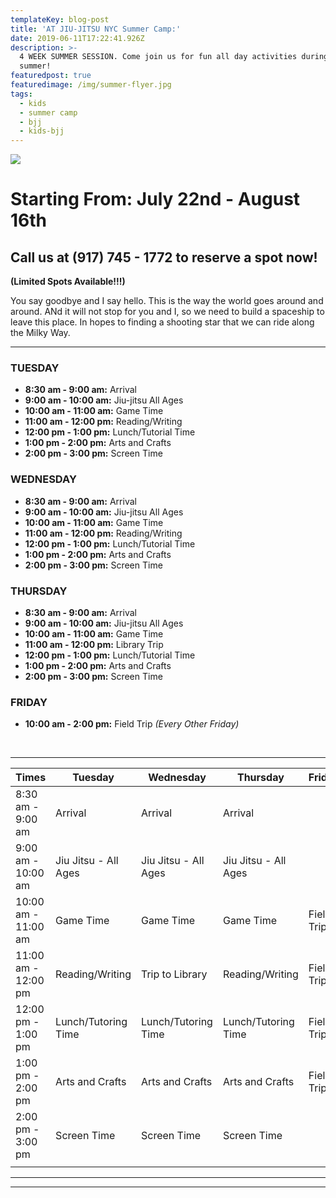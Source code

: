 ```yaml
---
templateKey: blog-post
title: 'AT JIU-JITSU NYC Summer Camp:'
date: 2019-06-11T17:22:41.926Z
description: >-
  4 WEEK SUMMER SESSION. Come join us for fun all day activities during the
  summer!
featuredpost: true
featuredimage: /img/summer-flyer.jpg
tags:
  - kids
  - summer camp
  - bjj
  - kids-bjj
---
```

![](/img/summercamp.png)

# Starting From: July 22nd - August 16th

## Call us at (917) 745 - 1772 to reserve a spot now!

**(Limited Spots Available!!!)**


You say goodbye and I say hello. This is the way the world goes around and around. ANd it will not stop for you and I, so we need to build a spaceship to leave this place. In hopes to finding a shooting star that we can ride along the Milky Way.



- - -




### TUESDAY


* **8:30 am - 9:00 am:** Arrival
* **9:00 am - 10:00 am:** Jiu-jitsu All Ages
* **10:00 am - 11:00 am:** Game Time
* **11:00 am - 12:00 pm:** Reading/Writing
* **12:00 pm - 1:00 pm:** Lunch/Tutorial Time
* **1:00 pm - 2:00 pm:** Arts and Crafts
* **2:00 pm - 3:00 pm:** Screen Time

### WEDNESDAY

* **8:30 am - 9:00 am:** Arrival
* **9:00 am - 10:00 am:** Jiu-jitsu All Ages
* **10:00 am - 11:00 am:** Game Time
* **11:00 am - 12:00 pm:** Reading/Writing
* **12:00 pm - 1:00 pm:** Lunch/Tutorial Time
* **1:00 pm - 2:00 pm:** Arts and Crafts
* **2:00 pm - 3:00 pm:** Screen Time

### THURSDAY

* **8:30 am - 9:00 am:** Arrival
* **9:00 am - 10:00 am:** Jiu-jitsu All Ages
* **10:00 am - 11:00 am:** Game Time
* **11:00 am - 12:00 pm:** Library Trip
* **12:00 pm - 1:00 pm:** Lunch/Tutorial Time
* **1:00 pm - 2:00 pm:** Arts and Crafts
* **2:00 pm - 3:00 pm:** Screen Time

### FRIDAY


* **10:00 am - 2:00 pm:** Field Trip _(Every Other Friday)_



<br>




- - -

| Times               | Tuesday              | Wednesday            | Thursday             | Friday      |
| ------------------- | -------------------- | -------------------- | -------------------- | ----------- |
| 8:30 am - 9:00 am   | Arrival              | Arrival              | Arrival              |             |
| 9:00 am - 10:00 am  | Jiu Jitsu - All Ages | Jiu Jitsu - All Ages | Jiu Jitsu - All Ages |             |
| 10:00 am - 11:00 am | Game Time            | Game Time            | Game Time            | Field Trip* |
| 11:00 am - 12:00 pm | Reading/Writing      | Trip to Library      | Reading/Writing      | Field Trip* |
| 12:00 pm - 1:00 pm  | Lunch/Tutoring Time  | Lunch/Tutoring Time  | Lunch/Tutoring Time  | Field Trip* |
| 1:00 pm - 2:00 pm   | Arts and Crafts      | Arts and Crafts      | Arts and Crafts      | Field Trip* |
| 2:00 pm - 3:00 pm   | Screen Time          | Screen Time          | Screen Time          |             |
|                     |                      |                      |                      |             |

- - -

- - -
